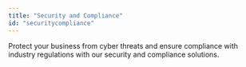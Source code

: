```yaml
---
title: "Security and Compliance"
id: "securitycompliance"
---
```


Protect your business from cyber threats and ensure compliance with industry regulations with our security and compliance solutions.
